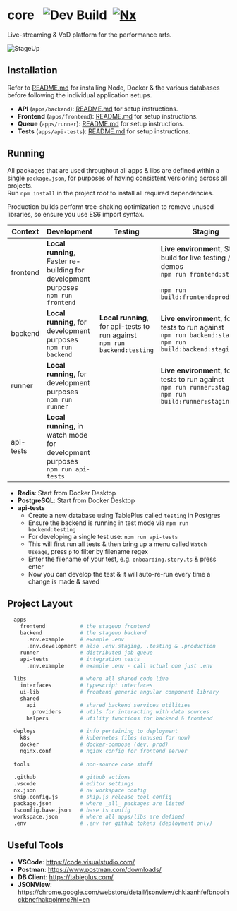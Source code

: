 # core &nbsp; ![Dev Build](https://github.com/StageUp/core/workflows/Build%20&%20Test/badge.svg) &nbsp;[![Nx](https://img.shields.io/badge/Maintained%20with-Nx-cc00ff.svg)](https://nx.dev/)

Live-streaming & VoD platform for the performance arts.

![StageUp](https://ftp.cass.si/tb81=00i4.png)

## Installation

Refer to [README.md](apps/README.md) for installing Node, Docker & the various databases before following the individual application setups.

* __API__ (`apps/backend`): [README.md](apps/backend/README.md) for setup instructions.
* __Frontend__ (`apps/frontend`): [README.md](apps/frontend/README.md) for setup instructions.
* __Queue__ (`apps/runner`): [README.md](apps/runner/README.md) for setup instructions.
* __Tests__ (`apps/api-tests`): [README.md](apps/api-tests/README.md) for setup instructions.

## Running

All packages that are used throughout all apps & libs are defined within a single `package.json`, for purposes of having consistent versioning across all projects.  
Run `npm install` in the project root to install all required dependencies.

Production builds perform tree-shaking optimization to remove unused libraries, so ensure you use ES6 import syntax.


| Context   | Development                                                                          | Testing                                                                      | Staging                                                                                                                               | Production                                                                                   |
|-----------|--------------------------------------------------------------------------------------|------------------------------------------------------------------------------|---------------------------------------------------------------------------------------------------------------------------------------|----------------------------------------------------------------------------------------------|
| frontend  | **Local running**, Faster re-building for development purposes<br>`npm run frontend` |                                                                              | **Live environment**, Staging build for live testing / demos<br>`npm run frontend:staging`<br><br>`npm run build:frontend:production` | **Live environment**<br>`npm run frontend:production`<br>`npm run build:frontend:production` |
| backend   | **Local running**, for development purposes<br>`npm run backend`                     | **Local running**, for api-tests to run against<br>`npm run backend:testing` | **Live environment**, for api-tests to run against<br>`npm run backend:staging`<br>`npm run build:backend:staging`                    | **Live environment**<br>`npm run backend:production`<br>`npm run build:backend:production`   |
| runner    | **Local running**, for development purposes<br>`npm run runner`                      |                                                                              | **Live environment**, for api-tests to run against<br>`npm run runner:staging`<br>`npm run build:runner:staging`                      | **Live environment**<br>`npm run runner:production`<br>`npm run build:runner:production`     |
| api-tests | **Local running**, in watch mode for development purposes<br>`npm run api-tests`     |                                                                              |                                                                                                                                       | Running live against staging<br>`npm run build:api-tests`                                    |
* __Redis__: Start from Docker Desktop
* __PostgreSQL__: Start from Docker Desktop
* __api-tests__
  - Create a new database using TablePlus called `testing` in Postgres
  - Ensure the backend is running in test mode via `npm run backend:testing`
  - For developing a single test use: `npm run api-tests`
  - This will first run all tests & then bring up a menu called `Watch Useage`, press `p` to filter by filename regex
  - Enter the filename of your test, e.g. `onboarding.story.ts` & press enter
  - Now you can develop the test & it will auto-re-run every time a change is made & saved

## Project Layout

```sh
  apps
    frontend           # the stageup frontend
    backend            # the stageup backend
      .env.example     # example .env
      .env.development # also .env.staging, .testing & .production
    runner             # distributed job queue
    api-tests          # integration tests
      .env.example     # example .env - call actual one just .env
          
  libs                 # where all shared code live
    interfaces         # typescript interfaces
    ui-lib             # frontend generic angular component library
    shared
      api              # shared backend services utilities
        providers      # utils for interacting with data sources
      helpers          # utility functions for backend & frontend
        
  deploys              # info pertaining to deployment
    k8s                # kubernetes files (unused for now)
    docker             # docker-compose (dev, prod)
    nginx.conf         # nginx config for frontend server
        
  tools                # non-source code stuff
        
  .github              # github actions
  .vscode              # editor settings
  nx.json              # nx workspace config
  ship.config.js       # ship.js release tool config
  package.json         # where _all_ packages are listed
  tsconfig.base.json   # base ts config
  workspace.json       # where all apps/libs are defined
  .env                 # .env for github tokens (deployment only)
```

## Useful Tools

* __VSCode__: <https://code.visualstudio.com/>
* __Postman__: <https://www.postman.com/downloads/>
* __DB Client__: <https://tableplus.com/>
* __JSONView__: <https://chrome.google.com/webstore/detail/jsonview/chklaanhfefbnpoihckbnefhakgolnmc?hl=en>
